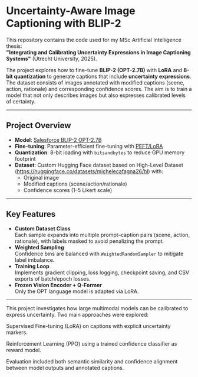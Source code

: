 # Uncertainty-Aware Image Captioning with BLIP-2

This repository contains the code used for my MSc Artificial Intelligence thesis:  
**"Integrating and Calibrating Uncertainty Expressions in Image Captioning Systems"** (Utrecht University, 2025).

The project explores how to fine-tune **BLIP-2 (OPT-2.7B)** with **LoRA** and **8-bit quantization** to generate captions that include **uncertainty expressions**. The dataset consists of images annotated with modified captions (scene, action, rationale) and corresponding confidence scores. The aim is to train a model that not only describes images but also expresses calibrated levels of certainty.

---

## Project Overview
- **Model**: [Salesforce BLIP-2 OPT-2.7B](https://huggingface.co/Salesforce/blip2-opt-2.7b)  
- **Fine-tuning**: Parameter-efficient fine-tuning with [PEFT/LoRA](https://huggingface.co/docs/peft/index)  
- **Quantization**: 8-bit loading with `bitsandbytes` to reduce GPU memory footprint  
- **Dataset**: Custom Hugging Face dataset based on High-Level Dataset (https://huggingface.co/datasets/michelecafagna26/hl) with:
  - Original image
  - Modified captions (scene/action/rationale)
  - Confidence scores (1–5 Likert scale)

---

## Key Features
- **Custom Dataset Class**  
  Each sample expands into multiple prompt–caption pairs (scene, action, rationale), with labels masked to avoid penalizing the prompt.  
- **Weighted Sampling**  
  Confidence bins are balanced with `WeightedRandomSampler` to mitigate label imbalance.  
- **Training Loop**  
  Implements gradient clipping, loss logging, checkpoint saving, and CSV exports of batch/epoch losses.  
- **Frozen Vision Encoder + Q-Former**  
  Only the OPT language model is adapted via LoRA.  

---

This project investigates how large multimodal models can be calibrated to express uncertainty.
Two main approaches were explored:

Supervised Fine-tuning (LoRA) on captions with explicit uncertainty markers.

Reinforcement Learning (PPO) using a trained confidence classifier as reward model.

Evaluation included both semantic similarity and confidence alignment between model outputs and annotated captions.
